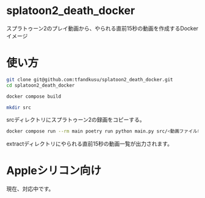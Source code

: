 # splatoon2_death_docker

スプラトゥーン2のプレイ動画から、やられる直前15秒の動画を作成するDockerイメージ

# 使い方

```sh
git clone git@github.com:tfandkusu/splatoon2_death_docker.git
cd splatoon2_death_docker
```


```sh
docker compose build
```

```sh
mkdir src
```

srcディレクトリにスプラトゥーン2の録画をコピーする。

```sh
docker compose run --rm main poetry run python main.py src/<動画ファイル名>
```

extractディレクトリにやられる直前15秒の動画一覧が出力されます。


# Appleシリコン向け

現在、対応中です。
